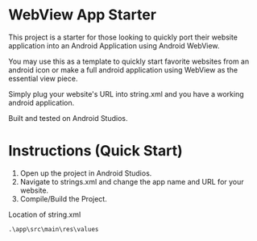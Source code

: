 # WebView App Starter

This project is a starter for those looking to quickly port their website application
into an Android Application using Android WebView.

You may use this as a template to quickly start favorite websites from an android icon or
make a full android application using WebView as the essential view piece.

Simply plug your website's URL into string.xml and you have a working android application.

Built and tested on Android Studios.

# Instructions (Quick Start)
1. Open up the project in Android Studios.
1. Navigate to strings.xml and change the app name and URL for your website.
2. Compile/Build the Project.

Location of string.xml
```
.\app\src\main\res\values
```
